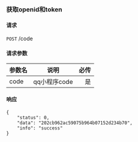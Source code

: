 
### 获取openid和token

#### 请求

`POST` /code

#### 请求参数

| 参数名      | 说明 | 必传 |
| -------- | ----| -----:  |
| code     | qq小程序code | 是 |

#### 响应

```
{
    "status": 0,
    "data": "202cb962ac59075b964b07152d234b70",
    "info": "success"
}
```
